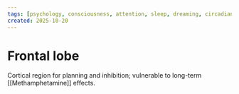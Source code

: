 ```yaml
---
tags: [psychology, consciousness, attention, sleep, dreaming, circadian-rhythms, psychoactive-drugs]
created: 2025-10-20
---
```

# Frontal lobe

Cortical region for planning and inhibition; vulnerable to long-term [[Methamphetamine]] effects.
